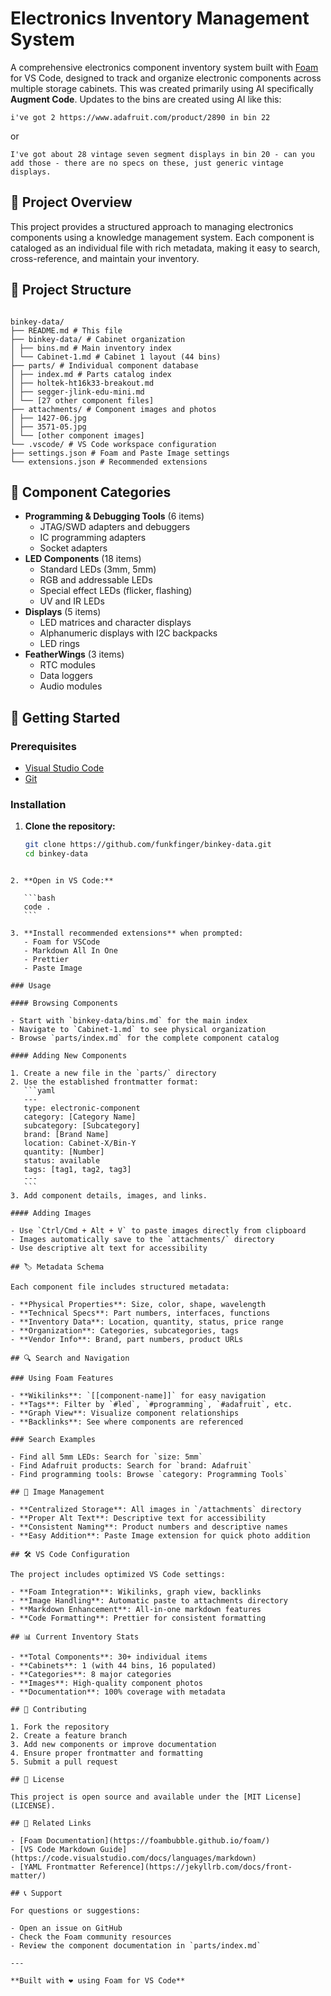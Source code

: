 # Electronics Inventory Management System

A comprehensive electronics component inventory system built with [Foam](https://foambubble.github.io/foam/) for VS Code, designed to track and organize electronic components across multiple storage cabinets. This was created primarily using AI specifically **Augment Code**. Updates to the bins are created using AI like this:

```
i've got 2 https://www.adafruit.com/product/2890 in bin 22
```

or

```
I've got about 28 vintage seven segment displays in bin 20 - can you add those - there are no specs on these, just generic vintage displays.
```

## 🎯 Project Overview

This project provides a structured approach to managing electronics components using a knowledge management system. Each component is cataloged as an individual file with rich metadata, making it easy to search, cross-reference, and maintain your inventory.

## 📁 Project Structure

```

binkey-data/
├── README.md # This file
├── binkey-data/ # Cabinet organization
│ ├── bins.md # Main inventory index
│ └── Cabinet-1.md # Cabinet 1 layout (44 bins)
├── parts/ # Individual component database
│ ├── index.md # Parts catalog index
│ ├── holtek-ht16k33-breakout.md
│ ├── segger-jlink-edu-mini.md
│ └── [27 other component files]
├── attachments/ # Component images and photos
│ ├── 1427-06.jpg
│ ├── 3571-05.jpg
│ └── [other component images]
└── .vscode/ # VS Code workspace configuration
├── settings.json # Foam and Paste Image settings
└── extensions.json # Recommended extensions

```

## 🔧 Component Categories

- **Programming & Debugging Tools** (6 items)
  - JTAG/SWD adapters and debuggers
  - IC programming adapters
  - Socket adapters
- **LED Components** (18 items)
  - Standard LEDs (3mm, 5mm)
  - RGB and addressable LEDs
  - Special effect LEDs (flicker, flashing)
  - UV and IR LEDs
- **Displays** (5 items)
  - LED matrices and character displays
  - Alphanumeric displays with I2C backpacks
  - LED rings
- **FeatherWings** (3 items)
  - RTC modules
  - Data loggers
  - Audio modules

## 🚀 Getting Started

### Prerequisites

- [Visual Studio Code](https://code.visualstudio.com/)
- [Git](https://git-scm.com/)

### Installation

1. **Clone the repository:**

   ```bash
   git clone https://github.com/funkfinger/binkey-data.git
   cd binkey-data
   ```

````

2. **Open in VS Code:**

   ```bash
   code .
   ```

3. **Install recommended extensions** when prompted:
   - Foam for VSCode
   - Markdown All In One
   - Prettier
   - Paste Image

### Usage

#### Browsing Components

- Start with `binkey-data/bins.md` for the main index
- Navigate to `Cabinet-1.md` to see physical organization
- Browse `parts/index.md` for the complete component catalog

#### Adding New Components

1. Create a new file in the `parts/` directory
2. Use the established frontmatter format:
   ```yaml
   ---
   type: electronic-component
   category: [Category Name]
   subcategory: [Subcategory]
   brand: [Brand Name]
   location: Cabinet-X/Bin-Y
   quantity: [Number]
   status: available
   tags: [tag1, tag2, tag3]
   ---
   ```
3. Add component details, images, and links.

#### Adding Images

- Use `Ctrl/Cmd + Alt + V` to paste images directly from clipboard
- Images automatically save to the `attachments/` directory
- Use descriptive alt text for accessibility

## 🏷️ Metadata Schema

Each component file includes structured metadata:

- **Physical Properties**: Size, color, shape, wavelength
- **Technical Specs**: Part numbers, interfaces, functions
- **Inventory Data**: Location, quantity, status, price range
- **Organization**: Categories, subcategories, tags
- **Vendor Info**: Brand, part numbers, product URLs

## 🔍 Search and Navigation

### Using Foam Features

- **Wikilinks**: `[[component-name]]` for easy navigation
- **Tags**: Filter by `#led`, `#programming`, `#adafruit`, etc.
- **Graph View**: Visualize component relationships
- **Backlinks**: See where components are referenced

### Search Examples

- Find all 5mm LEDs: Search for `size: 5mm`
- Find Adafruit products: Search for `brand: Adafruit`
- Find programming tools: Browse `category: Programming Tools`

## 📸 Image Management

- **Centralized Storage**: All images in `/attachments` directory
- **Proper Alt Text**: Descriptive text for accessibility
- **Consistent Naming**: Product numbers and descriptive names
- **Easy Addition**: Paste Image extension for quick photo addition

## 🛠️ VS Code Configuration

The project includes optimized VS Code settings:

- **Foam Integration**: Wikilinks, graph view, backlinks
- **Image Handling**: Automatic paste to attachments directory
- **Markdown Enhancement**: All-in-one markdown features
- **Code Formatting**: Prettier for consistent formatting

## 📊 Current Inventory Stats

- **Total Components**: 30+ individual items
- **Cabinets**: 1 (with 44 bins, 16 populated)
- **Categories**: 8 major categories
- **Images**: High-quality component photos
- **Documentation**: 100% coverage with metadata

## 🤝 Contributing

1. Fork the repository
2. Create a feature branch
3. Add new components or improve documentation
4. Ensure proper frontmatter and formatting
5. Submit a pull request

## 📝 License

This project is open source and available under the [MIT License](LICENSE).

## 🔗 Related Links

- [Foam Documentation](https://foambubble.github.io/foam/)
- [VS Code Markdown Guide](https://code.visualstudio.com/docs/languages/markdown)
- [YAML Frontmatter Reference](https://jekyllrb.com/docs/front-matter/)

## 📞 Support

For questions or suggestions:

- Open an issue on GitHub
- Check the Foam community resources
- Review the component documentation in `parts/index.md`

---

**Built with ❤️ using Foam for VS Code**
````
